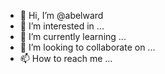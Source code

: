 - 👋 Hi, I’m @abelward
- 👀 I’m interested in ...
- 🌱 I’m currently learning ...
- 💞️ I’m looking to collaborate on ...
- 📫 How to reach me ...

<!---
abelward/abelward is a ✨ special ✨ repository because its `README.md` (this file) appears on your GitHub profile.
You can click the Preview link to take a look at your changes.
--->
